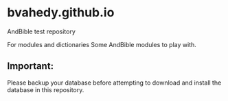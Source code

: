 # bvahedy.github.io
AndBible test repository

For modules and dictionaries
Some AndBible modules to play with.

Important:
------------
Please backup your database before attempting to download and install the database in this repository.
